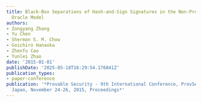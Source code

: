 ```yaml
---
title: Black-Box Separations of Hash-and-Sign Signatures in the Non-Programmable Random
  Oracle Model
authors:
- Zongyang Zhang
- Yu Chen
- Sherman S. M. Chow
- Goichiro Hanaoka
- Zhenfu Cao
- Yunlei Zhao
date: '2015-01-01'
publishDate: '2025-05-18T16:29:54.176841Z'
publication_types:
- paper-conference
publication: '*Provable Security - 9th International Conference, ProvSec 2015, Kanazawa,
  Japan, November 24-26, 2015, Proceedings*'
---
```

